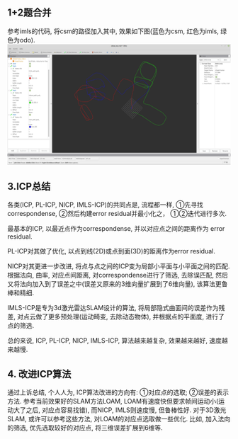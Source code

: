 ## 1+2题合并
参考imls的代码, 将csm的路径加入其中, 效果如下图(蓝色为csm, 红色为imls, 绿色为odo).
![res](res.png)

## 3.ICP总结
各类(ICP, PL-ICP, NICP, IMLS-ICP)的共同点是, 流程都一样, ①先寻找correspondense, ②然后构建error residual并最小化之， ①②迭代进行多次. 

最基本的ICP, 以最近点作为correspondense, 并以对应点之间的距离作为 error residual. 

PL-ICP对其做了优化, 以点到线(2D)或点到面(3D)的距离作为error residual.

NICP对其更进一步改进, 将点与点之间的ICP变为局部小平面与小平面之间的匹配. 根据法向, 曲率, 对应点间距离, 对correspondense进行了筛选, 去除误匹配, 然后又将法向加入到了误差之中(误差又原来的3维向量扩展到了6维向量), 该算法更鲁棒和精细.

IMLS-ICP是专为3d激光雷达SLAM设计的算法, 将局部隐式曲面间的误差作为残差, 对点云做了更多预处理(运动畸变, 去除动态物体), 并根据点的平面度, 进行了点的筛选.

总的来说, ICP, PL-ICP, NICP, IMLS-ICP, 算法越来越复杂, 效果越来越好, 速度越来越慢.

## 4. 改进ICP算法
通过上诉总结, 个人人为, ICP算法改进的方向有: ①对应点的选取; ②误差的表示方法. 参考当前效果好的SLAM方法LOAM, LOAM有速度快但要求帧间运动小(运动大了之后, 对应点容易找错), 而NICP, IMLS则速度慢, 但鲁棒性好. 对于3D激光SLAM, 或许可以参考这些方法, 对LOAM的对应点选取做一些优化. 比如, 加入法向的筛选, 优先选取较好的对应点, 将三维误差扩展到6维等.